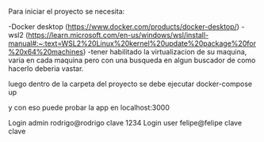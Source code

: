 Para iniciar el proyecto se necesita:

-Docker desktop (https://www.docker.com/products/docker-desktop/)
-wsl2 (https://learn.microsoft.com/en-us/windows/wsl/install-manual#:~:text=WSL2%20Linux%20kernel%20update%20package%20for%20x64%20machines)
-tener habilitado la virtualizacion de su maquina, varia en cada maquina pero con una busqueda en algun buscador de como hacerlo deberia vastar.

luego dentro de la carpeta del proyecto se debe ejecutar docker-compose up

y con eso puede probar la app en localhost:3000

Login admin rodrigo@rodrigo clave 1234
Login user felipe@felipe clave clave